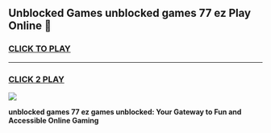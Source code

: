 
## Unblocked Games unblocked games 77 ez Play Online 👋
<h3>
<a href="https://news.freeplayer.one?title=unblocked_games_77_ez&ref=17F">CLICK TO PLAY</a></h3>
<hr>

<h3>
<a href="https://news.freeplayer.one?title=unblocked_games_77_ez&ref=17F">CLICK 2 PLAY</a>
  
</h3>

<a href="https://news.freeplayer.one?title=unblocked_games_77_ez&ref=17F/"><img src="https://clearcache.store/games.png"></a>


**unblocked games 77 ez games unblocked: Your Gateway to Fun and Accessible Online Gaming**
